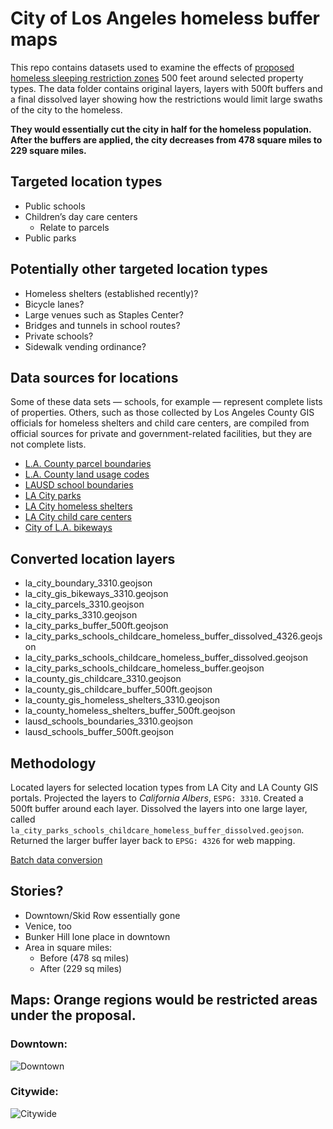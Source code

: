 # City of Los Angeles homeless buffer maps

This repo contains datasets used to examine the effects of [proposed homeless sleeping restriction zones](https://www.latimes.com/california/story/2019-08-22/homeless-sidewalk-sleeping-ban-restrictions-boise-case-shelter) 500 feet around selected property types. The data folder contains original layers, layers with 500ft buffers and a final dissolved layer showing how the restrictions would limit large swaths of the city to the homeless.  

**They would essentially cut the city in half for the homeless population. After the buffers are applied, the city decreases from 478 square miles to 229 square miles.** 

## Targeted location types

* Public schools
* Children’s day care centers
  * Relate to parcels
* Public parks

## Potentially other targeted location types

* Homeless shelters (established recently)?
* Bicycle lanes?
* Large venues such as Staples Center? 
* Bridges and tunnels in school routes?
* Private schools?
* Sidewalk vending ordinance? 

## Data sources for locations

Some of these data sets — schools, for example — represent complete lists of properties. Others, such as those collected by Los Angeles County GIS officials for homeless shelters and child care centers, are compiled from official sources for private and government-related facilities, but they are not complete lists. 

* [L.A. County parcel boundaries](https://permitting.gis.lacounty.gov/permitting/rest/services/energovDev/ViewableDev/MapServer/8)
* [L.A. County land usage codes](http://egis3.lacounty.gov/dataportal/wp-content/uploads/2009/12/usecodes-chart.pdf)
* [LAUSD school boundaries](https://maps.lacity.org/lahub/rest/services/LAUSD_Schools/MapServer/2)
* [LA City parks](https://maps.lacity.org/lahub/rest/services/Recreation_and_Parks_Department/MapServer/5)
* [LA City homeless shelters](https://public.gis.lacounty.gov/public/rest/services/LACounty_Dynamic/LMS_Data_Public/MapServer/158)
* [LA City child care centers](https://public.gis.lacounty.gov/public/rest/services/LACounty_Dynamic/LMS_Data_Public/MapServer/149)
* [City of L.A. bikeways](http://geohub.lacity.org/datasets/230abc621b144dbc96cca83d65bd454d_0)

## Converted location layers

* la_city_boundary_3310.geojson
* la_city_gis_bikeways_3310.geojson
* la_city_parcels_3310.geojson
* la_city_parks_3310.geojson
* la_city_parks_buffer_500ft.geojson
* la_city_parks_schools_childcare_homeless_buffer_dissolved_4326.geojson
* la_city_parks_schools_childcare_homeless_buffer_dissolved.geojson
* la_city_parks_schools_childcare_homeless_buffer.geojson
* la_county_gis_childcare_3310.geojson
* la_county_gis_childcare_buffer_500ft.geojson
* la_county_gis_homeless_shelters_3310.geojson
* la_county_homeless_shelters_buffer_500ft.geojson
* lausd_schools_boundaries_3310.geojson
* lausd_schools_buffer_500ft.geojson

## Methodology 

Located layers for selected location types from LA City and LA County GIS portals. Projected the layers to *California Albers*, `ESPG: 3310`. Created a 500ft buffer around each layer. Dissolved the layers into one large layer, called `la_city_parks_schools_childcare_homeless_buffer_dissolved.geojson`. Returned the larger buffer layer back to `EPSG: 4326` for web mapping. 

[Batch data conversion](https://gist.github.com/stiles/1c4b46ef1ca5a8e9350b622aa8bc9110)

## Stories?

* Downtown/Skid Row essentially gone
* Venice, too
* Bunker Hill lone place in downtown
* Area in square miles: 
  * Before (478 sq miles)
  * After (229 sq miles)

## Maps: Orange regions would be restricted areas under the proposal.

### Downtown: 

![Downtown](https://raw.githubusercontent.com/stiles/data/master/la-city-homeless-buffer-maps/maps/downtown_dissolved_buffer.png)

### Citywide: 

![Citywide](https://raw.githubusercontent.com/stiles/data/master/la-city-homeless-buffer-maps/maps/city_dissolved_buffer.png)
